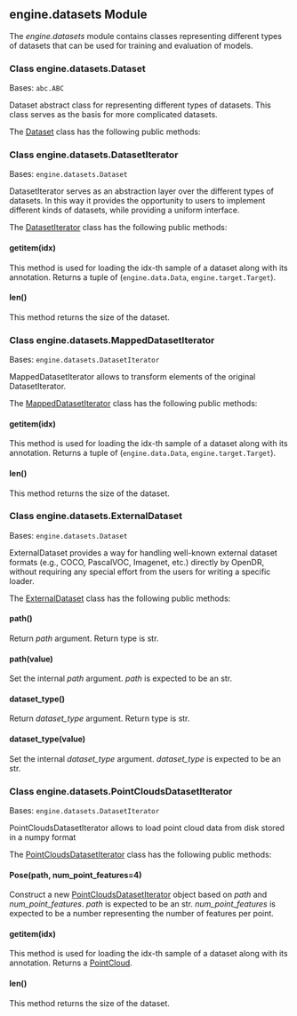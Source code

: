 ## engine.datasets Module

The *engine.datasets* module contains classes representing different types of datasets that can be used for training and evaluation of models.

### Class engine.datasets.Dataset
Bases: `abc.ABC`

Dataset abstract class for representing different types of datasets.
This class serves as the basis for more complicated datasets.


The [Dataset](#class-engine.datasets.Dataset) class has the following public methods:


### Class engine.datasets.DatasetIterator
Bases: `engine.datasets.Dataset`

DatasetIterator serves as an abstraction layer over the different types of datasets.
In this way it provides the opportunity to users to implement different kinds of datasets, while
providing a uniform interface.


The [DatasetIterator](#class-engine.datasets.DatasetIterator) class has the following public methods:

#### __getitem__(idx)
  This method is used for loading the idx-th sample of a dataset along with its annotation.
  Returns a tuple of (`engine.data.Data`, `engine.target.Target`).

#### __len__()
  This method returns the size of the dataset.


### Class engine.datasets.MappedDatasetIterator
Bases: `engine.datasets.DatasetIterator`

MappedDatasetIterator allows to transform elements of the original DatasetIterator.

The [MappedDatasetIterator](#class-engine.datasets.MappedDatasetIterator) class has the following public methods:

#### __getitem__(idx)
  This method is used for loading the idx-th sample of a dataset along with its annotation.
  Returns a tuple of (`engine.data.Data`, `engine.target.Target`).

#### __len__()
  This method returns the size of the dataset.


### Class engine.datasets.ExternalDataset
Bases: `engine.datasets.Dataset`

ExternalDataset provides a way for handling well-known external dataset formats
(e.g., COCO, PascalVOC, Imagenet, etc.) directly by OpenDR, without requiring any special effort
from the users for writing a specific loader.


The [ExternalDataset](#class-engine.datasets.ExternalDataset) class has the following public methods:

#### path()
  Return *path* argument.
  Return type is str.

#### path(value)
  Set the internal *path* argument.
  *path* is expected to be an str.

#### dataset_type()
  Return *dataset_type* argument.
  Return type is str.

#### dataset_type(value)
  Set the internal *dataset_type* argument.
  *dataset_type* is expected to be an str.


### Class engine.datasets.PointCloudsDatasetIterator
Bases: `engine.datasets.DatasetIterator`

PointCloudsDatasetIterator allows to load point cloud data from disk stored in a numpy format

The [PointCloudsDatasetIterator](#class-engine.datasets.PointCloudsDatasetIterator) class has the following public methods:
#### Pose(path, num_point_features=4)
  Construct a new [PointCloudsDatasetIterator](#class-engine.datasets.PointCloudsDatasetIterator) object based on *path* and *num_point_features*.
  *path* is expected to be an str.
  *num_point_features* is expected to be a number representing the number of features per point.

#### __getitem__(idx)
  This method is used for loading the idx-th sample of a dataset along with its annotation.
  Returns a [PointCloud](#class_engine.data.PointCloud).

#### __len__()
  This method returns the size of the dataset.

